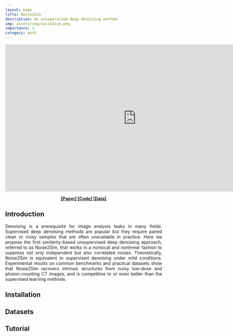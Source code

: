```yaml
---
layout: page
title: Noise2Sim
description: An unsupervised deep denoising method.
img: assets/img/noise2sim.png
importance: 1
category: work
---
```


<p align="center">
<iframe width="840" height="473" src="https://www.youtube.com/embed/G1RJV7h9YhE" title="YouTube video player" frameborder="0" allow="accelerometer; autoplay; clipboard-write; encrypted-media; gyroscope; picture-in-picture" allowfullscreen></iframe>
</p>

<p align="center">
<b>
<a href="https://arxiv.org/abs/2011.03384">[Paper]</a>  <a href="https://github.com/niuchuangnn/noise2sim">[Code]</a>  <a href="https://github.com/niuchuangnn/noise2sim">[Data]</a>
</b>
</p>


<h2>Introduction</h2>

<p style="text-align:justify;">
Denoising is a prerequisite for image analysis tasks in many fields.
Supervised deep denoising methods are popular but they require paired clean or noisy samples that are often unavailable in practice.
Here we propose the first similarity-based unsupervised deep denoising approach, referred to as Noise2Sim, that works in a nonlocal
and nonlinear fashion to suppress not only independent but also correlated noises.
Theoretically, Noise2Sim is equivalent to supervised denoising under mild conditions.
Experimental results on common benchmarks and practical datasets show that
Nosie2Sim recovers intrinsic structures from noisy low-dose and photon-counting CT images, and is competitive to or even better than
the supervised learning methods.
</p>

<h2>Installation</h2>

<h2>Datasets</h2>

<h2>Tutorial</h2>

